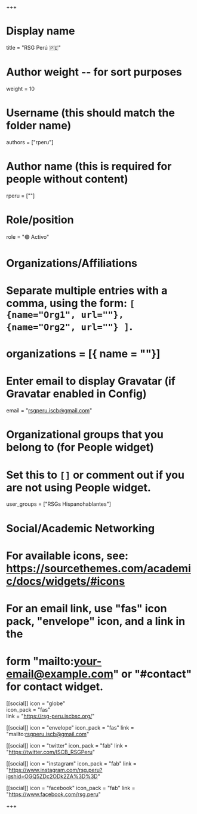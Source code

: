 +++
# Display name
title = "RSG Perú 🇵🇪"

# Author weight -- for sort purposes
weight = 10

# Username (this should match the folder name)
authors = ["rperu"]

# Author name (this is required for people without content)
rperu = [""]

# Role/position
role = ":green_circle: Activo"

# Organizations/Affiliations
#   Separate multiple entries with a comma, using the form: `[ {name="Org1", url=""}, {name="Org2", url=""} ]`.
# organizations = [{ name = ""}]

# Enter email to display Gravatar (if Gravatar enabled in Config)
email = "rsgperu.iscb@gmail.com"

# Organizational groups that you belong to (for People widget)
#   Set this to `[]` or comment out if you are not using People widget.
user_groups = ["RSGs Hispanohablantes"]

# Social/Academic Networking
# For available icons, see: https://sourcethemes.com/academic/docs/widgets/#icons
#   For an email link, use "fas" icon pack, "envelope" icon, and a link in the
#   form "mailto:your-email@example.com" or "#contact" for contact widget.

[[social]]
icon = "globe"        
icon_pack = "fas"      
link = "https://rsg-peru.iscbsc.org/"

[[social]]
  icon = "envelope"
  icon_pack = "fas"
  link = "mailto:rsgperu.iscb@gmail.com"

  [[social]]
  icon = "twitter"
  icon_pack = "fab"
  link = "https://twitter.com/ISCB_RSGPeru"

[[social]]
icon = "instagram"
icon_pack = "fab"
link = "https://www.instagram.com/rsg.peru?igshid=OGQ5ZDc2ODk2ZA%3D%3D"

[[social]]
icon = "facebook"
icon_pack = "fab"
link = "https://www.facebook.com/rsg.peru"

+++